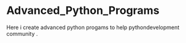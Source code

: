 # Advanced_Python_Programs
Here i create advanced python progams to help pythondevelopment community .
